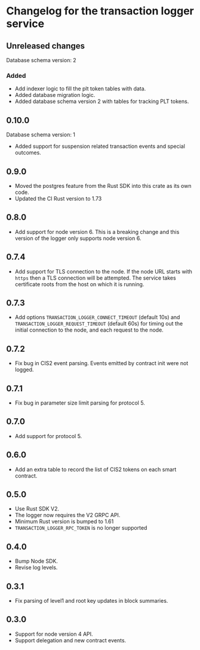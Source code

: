 # Changelog for the transaction logger service

## Unreleased changes

Database schema version: 2

### Added

- Add indexer logic to fill the plt token tables with data.
- Added database migration logic.
- Added database schema version 2 with tables for tracking PLT tokens.

## 0.10.0

Database schema version: 1

- Added support for suspension related transaction events and special outcomes.

## 0.9.0

- Moved the postgres feature from the Rust SDK into this crate as its own code.
- Updated the CI Rust version to 1.73

## 0.8.0

- Add support for node version 6. This is a breaking change and this version
  of the logger only supports node version 6.

## 0.7.4

- Add support for TLS connection to the node. If the node URL starts with
  `https` then a TLS connection will be attempted. The service takes certificate
  roots from the host on which it is running.

## 0.7.3

- Add options `TRANSACTION_LOGGER_CONNECT_TIMEOUT` (default 10s) and
  `TRANSACTION_LOGGER_REQUEST_TIMEOUT` (default 60s) for timing out the initial
  connection to the node, and each request to the node.

## 0.7.2

- Fix bug in CIS2 event parsing. Events emitted by contract init were not
  logged.

## 0.7.1

- Fix bug in parameter size limit parsing for protocol 5.

## 0.7.0

- Add support for protocol 5.

## 0.6.0

- Add an extra table to record the list of CIS2 tokens on each smart contract.

## 0.5.0

- Use Rust SDK V2.
- The logger now requires the V2 GRPC API.
- Minimum Rust version is bumped to 1.61
- `TRANSACTION_LOGGER_RPC_TOKEN` is no longer supported

## 0.4.0

- Bump Node SDK.
- Revise log levels.

## 0.3.1

- Fix parsing of level1 and root key updates in block summaries.

## 0.3.0
- Support for node version 4 API.
- Support delegation and new contract events.
